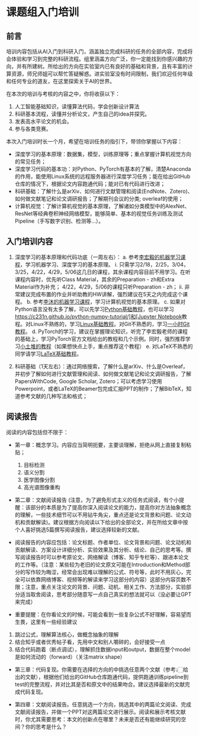 # 课题组入门培训
## 前言
培训内容包括从AI入门到科研入门，涵盖独立完成科研的任务的全部内容，完成将会体验和学习到完整的科研流程。组里涵盖方向广泛，你一定能找到你感兴趣的方向，并有所建树。所给出的方向在实验室内已有良好的基础和背景，且有丰富的计算资源，师兄师姐可以帮忙答疑解惑。进实验室没有时间限制，我们欢迎任何年级和任何专业的道友，在这里探索关于AI的世界。

在本次的培训与考核的内容之中，你将收获以下：
1. 人工智能基础知识，读懂算法代码，学会创新设计算法
2. 科研基本流程，读懂并分析论文，产生自己的idea并探究。
3. 发表高水平论文的机会。
4. 参与各类竞赛。

本次入门培训时长一个月，希望在培训任务的指引下，带领你掌握以下内容：
- 深度学习的基本原理：数据集，模型，训练原理等；重点掌握计算机视觉方向的常见任务；
- 深度学习代码的基本功：对Python、PyTorch有基本的了解，清楚Anaconda的作用，能使用Linux系统的远程服务器进行深度学习任务；能在给出GitHub仓库的情况下，根据论文内容跑通代码；能对已有代码进行改进；
- 科研基础：了解什么是arXiv、如何进行文献管理和阅读(EndNote、Zotero)、如何做文献笔记和论文调研报告；了解期刊会议的分类; overleaf的使用；
- 计算机视觉：了解计算机视觉的基本原理，了解诸如分类模型中的AlexNet、ResNet等经典卷积神经网络模型，能够简单、基本的视觉任务训练及测试Pipeline（手写数字识别、检测等...）。

## 入门培训内容
1. 深度学习的基本原理和代码功底（一周左右）：
     a. 参考[李宏毅的机器学习课程](https://speech.ee.ntu.edu.tw/~hylee/ml/2022-spring.php)，学习机器学习、深度学习的基本原理。
          i. 只需学习2/18，2/25，3/04，3/25，4/22，4/29，5/06这几日的课程，其余课程内容目前不用学习。在听课程内容时，优先听Class Material，其余的Preparation - zh和Extra Material作为补充；                            4/22，4/29，5/06的课程只听Preparation - zh；
          ii. 非常建议完成布置的作业并听助教的HW讲解，强烈建议在5天之内完成这个课程。
     b. 参考[李沐的机器学习课程](https://space.bilibili.com/1567748478/lists?sid=358497)，学习计算机视觉的基本原理。
     c. 如果对Python语言没有太多了解，可以先学习[Python基础教程](https://www.bilibili.com/video/BV1wW411Y7ai/)，也可以学习[https://c231n.github.io/python-numpy-tutorial/]和[Jupyter Notebook](https://www.dataquest.io/blog/jupyter-notebook-tutorial/)教程。对Linux不熟练的，学习[Linux基础教程](https://www.bilibili.com/video/BV1zx411E7KH/)。对Git不熟悉的，学习[一小时Git教程](https://www.bilibili.com/video/BV1HM411377j/)。
     d. PyTorch的学习，建议在掌握理论知识，听完了李宏毅老师的课程的基础上，学习PyTorch官方文档给出的教程和几个示例。同时，强烈推荐学习[小土堆的教程](https://www.bilibili.com/video/BV1hE411t7RN/)（如果想快点上手，重点推荐这个教程）
     e. 对LaTeX不熟悉的同学请学习[LaTeX基础教程](https://www.bilibili.com/video/BV1Z24y157GM/)。

2. 科研基础（1天左右）：通过网络搜索，了解什么是arXiv、什么是Overleaf，并初步了解如何进行文献管理和阅读、如何做文献笔记和论文调研报告，了解PapersWithCode, Google Scholar, Zotero；可以考虑学习使用Powerpoint，或者LaTeX的Beamer包完成汇报PPT的制作；了解BibTeX，知道参考文献的几种写法和格式；

## 阅读报告

阅读的内容包括但不限于：
  - 第一章：概念学习。内容应当简明扼要，主要谈理解，拒绝从网上直接复制粘贴；
    1. 目标检测
    2. 语义分割
    3. 医学图像分割
    4. 高光谱图像重构

 - 第二章：文献阅读报告 (注意，为了避免形式主义的任务式阅读，有个小提醒：该部分的本质是为了提高你深入阅读论文的能力，提高你对方法抽象概念的理解，一些技术细节可以不用钻牛角尖，重点还是论文背景和问题、论文动机和贡献解读)。建议根据方向阅读以下给出的全部论文，并在所给文章中按个人喜好挑选5篇撰写阅读报告，建议选择较新的文献。

 - 阅读报告的内容应包括：论文标题、作者单位、论文背景和问题、论文动机和贡献解读、方案设计详细分析、实验效果及其分析、结论、自己的思考等。撰写阅读报告时可以参考原论文、网络解读（博客、知乎专栏等）、跟进本论文的工作等。（注意：某些较为老旧的论文原文可能在Introduction和Method部分的写作较为晦涩，经常会出现难以理解的公式、符号等，此时不用灰心，完全可以依靠网络博客、视频等的解读来学习这部分的内容）这部分内容页数不限；注意，重点关注论文的背景、问题、动机、相关工作、方法部分，实验部分适当取舍阅读，思考部分随意写一点自己真实的想法就可以（没必要让GPT来完成）

 - 重要提醒：在你看论文的时候，可能会看到一些复杂公式不好理解，容易望而生畏，这里有一些经验建议
  1. 跳过公式，理解算法核心，做概念抽象的理解
  2. 结合知乎或者优秀帖子看，先用中文和别人嚼碎的，会好接受一点
  3. 结合代码跑着（断点调试），理解抓住数据input和output，数据在整个model是如何流动的（forward）（关注matrix shape）

- 第三章：代码复现。你需要在选择的方向的中挑选任意两个文献（参考👆🏻给出的文献），根据他们给出的GitHub仓库跑通代码，提供跑通训练pipeline到test的完整流程，并对比其是否和原文中的结果吻合。建议选择最新的文献完成代码复现。

- 第四章：文献阅读报告。任意挑选一个方向，挑选其中的两篇论文阅读、完成文献阅读报告，并做一个PPT对这两篇论文进行展示。阅读和展示考核文献时，你尤其需要思考：本文的创新点在哪里？未来是否还有能继续研究的空间？你的思考是什么？

